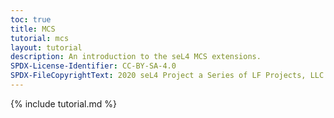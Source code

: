 ```yaml
---
toc: true
title: MCS
tutorial: mcs
layout: tutorial
description: An introduction to the seL4 MCS extensions.
SPDX-License-Identifier: CC-BY-SA-4.0
SPDX-FileCopyrightText: 2020 seL4 Project a Series of LF Projects, LLC.
---
```

{% include tutorial.md %}
